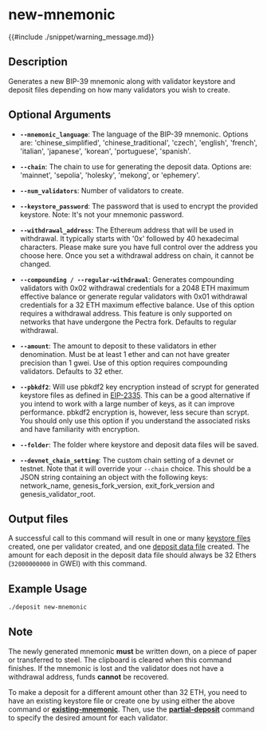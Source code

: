 # new-mnemonic

{{#include ./snippet/warning_message.md}}

## Description
Generates a new BIP-39 mnemonic along with validator keystore and deposit files depending on how many validators you wish to create.

## Optional Arguments

- **`--mnemonic_language`**: The language of the BIP-39 mnemonic. Options are: 'chinese_simplified', 'chinese_traditional', 'czech', 'english', 'french', 'italian', 'japanese', 'korean', 'portuguese', 'spanish'.

- **`--chain`**: The chain to use for generating the deposit data. Options are: 'mainnet', 'sepolia', 'holesky', 'mekong', or 'ephemery'.

- **`--num_validators`**: Number of validators to create.

- **`--keystore_password`**: The password that is used to encrypt the provided keystore. Note: It's not your mnemonic password. <span class="warning"></span>

- **`--withdrawal_address`**: The Ethereum address that will be used in withdrawal. It typically starts with '0x' followed by 40 hexadecimal characters. Please make sure you have full control over the address you choose here. Once you set a withdrawal address on chain, it cannot be changed.

- **`--compounding / --regular-withdrawal`**: Generates compounding validators with 0x02 withdrawal credentials for a 2048 ETH maximum effective balance or generate regular validators with 0x01 withdrawal credentials for a 32 ETH maximum effective balance. Use of this option requires a withdrawal address. This feature is only supported on networks that have undergone the Pectra fork. Defaults to regular withdrawal.

- **`--amount`**: The amount to deposit to these validators in ether denomination. Must be at least 1 ether and can not have greater precision than 1 gwei. Use of this option requires compounding validators. Defaults to 32 ether.

- **`--pbkdf2`**: Will use pbkdf2 key encryption instead of scrypt for generated keystore files as defined in [EIP-2335](https://eips.ethereum.org/EIPS/eip-2335#decryption-key). This can be a good alternative if you intend to work with a large number of keys, as it can improve performance. pbkdf2 encryption is, however, less secure than scrypt. You should only use this option if you understand the associated risks and have familiarity with encryption.

- **`--folder`**: The folder where keystore and deposit data files will be saved.

- **`--devnet_chain_setting`**: The custom chain setting of a devnet or testnet. Note that it will override your `--chain` choice. This should be a JSON string containing an object with the following keys: network_name, genesis_fork_version, exit_fork_version and genesis_validator_root.

## Output files
A successful call to this command will result in one or many [keystore files](keystore_file.md) created, one per validator created, and one [deposit data file](deposit_data_file.md) created. The amount for each deposit in the deposit data file should always be 32 Ethers (`32000000000` in GWEI) with this command.

## Example Usage

```sh
./deposit new-mnemonic
```

## Note

The newly generated mnemonic **must** be written down, on a piece of paper or transferred to steel. The clipboard is cleared when this command finishes. If the mnemonic is lost and the validator does not have a withdrawal address, funds **cannot** be recovered.

To make a deposit for a different amount other than 32 ETH, you need to have an existing keystore file or create one by using either the above command or **[existing-mnemonic](existing_mnemonic.md)**. Then, use the **[partial-deposit](partial_deposit.md)** command to specify the desired amount for each validator.
